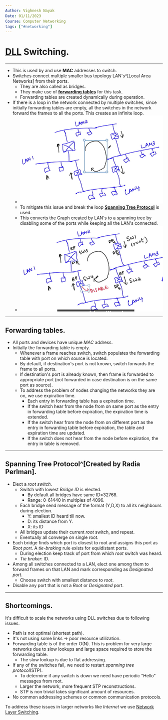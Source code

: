 ```yaml
---
Author: Vighnesh Nayak
Date: 01/11/2023
Course: Computer Networking
tags: ["#networking"]
---
```

# [DLL](DLL.md) Switching.
---
- This is used by [](Medium%20Access%20Control%20(MAC).md#Wired%20Medium|Ethernets) and use **MAC** addresses to switch.
- Switches connect multiple smaller bus topology LAN's^[Local Area Networks] from their ports.
	- They are also called as bridges.
	- They make use of **[forwarding tables](#Forwarding%20tables.)** for this task.
	- Forwarding tables are created dynamically during operation.
- If there is a loop in the network connected by multiple switches, since initially forwarding tables are empty, all the switches in the network forward the frames to all the ports. This creates an infinite loop.
	- ![Pasted image 20231101022155](/static/Pasted%20image%2020231101022155.png)
	- To mitigate this issue and break the loop **[Spanning Tree Protocol](#Spanning%20Tree%20Protocol)** is used.
	- This converts the Graph created by LAN's to a spanning tree by disabling some of the ports while keeping all the LAN's connected.
	- ![Pasted image 20231101023743](/static/Pasted%20image%2020231101023743.png)

---
## Forwarding tables.
- All ports and devices have unique *MAC* address.
- Initially the forwarding table is empty.
	- Whenever a frame reaches switch, switch populates the forwarding table with port on which source is located.
	- By default, if destination's port is not known, switch forwards the frame to all ports.
	- If destination's port is already known, then frame is forwarded to appropriate port (not forwarded in case destination is on the same port as source).
	- To address the problem of nodes changing the networks they are on, we use expiration time.
		- Each entry in forwarding table has a expiration time.
		- If the switch hear from the node from on same port as the entry in forwarding table before expiration, the expiration time is extended.
		- If the switch hear from the node from on different port as the entry in forwarding table before expiration, the table and expiration time are updated.
		- If the switch does not hear from the node before expiration, the entry in table is removed.

---
## Spanning Tree Protocol^[Created by Radia Perlman].
- Elect a *root switch*.
	- Switch with lowest *Bridge ID* is elected.
		- By default all bridges have same ID=32768. 
		- Range: 0-61440 in multiples of 4096.
	- Each bridge send message of the format (Y,D,X) to all its neighbours during election.
		- Y: smallest ID heard till now.
		- D: its distance from Y.
		- X: its ID
	- All bridges update their current *root* switch, and repeat.
	- Eventually all converge on single root.
- Each bridge finds which port is closest to root and assigns this port as *Root port*. A *tie-braking* rule exists for equidistant ports.
	- During election keep track of port from which *root* switch was heard.
	- *Tie braker*: ID.
- Among all switches connected to a LAN, elect one among them to forward frames on that LAN and mark corresponding as *Designated port*.
	- Choose switch with smallest distance to *root*.
- Disable any port that is not a *Root* or *Designated* port.  
---
## Shortcomings.
It's difficult to scale the networks using DLL switches due to following issues.
- Path is not optimal (shortest path).
- It's not using some links $\to$ poor resource utilization.
- Forwarding table is of the order O(N). This is problem for very large networks due to slow lookups and large space required to store the forwarding table.
	- The slow lookup is due to flat addressing.
- If any of the switches fail, we need to restart *spanning tree protocol*(STP).
	- To determine if any switch is down we need have periodic "Hello" messages from root.
	- Larger the network, more frequent STP reconstructions. 
	- STP is non trivial takes significant amount of resources.
- No common addressing schemes or common communication protocols.

To address these issues in larger networks like *Internet* we use [Network Layer Switching](Network%20Layer%20Switching.md).


